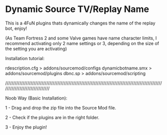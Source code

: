 # Dynamic Source TV/Replay Name
This is a 4FuN plugins thats dynamically changes the name of the replay bot, enjoy!

(As Team Fortress 2 and some Valve games have name character limits, I recommend activating only 2 name settings or 3, depending on the size of the setting you are activating)


Installation tutorial:

rdescription.cfg > addons/sourcemod/configs
dynamicbotname.smx > addons/sourcemod/plugins
dbnc.sp > addons/sourcemod/scripting

///////////////////////////////////////////////////////////////////////////////////////////////////////////////////////////////

Noob Way (Basic Installation):

1 - Drag and drop the zip file into the Source Mod file.

2 - Check if the plugins are in the right folder.

3 - Enjoy the plugin!
